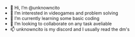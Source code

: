 - 👋 Hi, I’m @unknowncito
- 👀 I’m interested in videogames and problem solving
- 🌱 I’m currently learning some basic coding
- 💞️ I’m looking to collaborate on any task aveliable 
- 📫 unknowncito is my discord and I usually read the dm's

<!---
unknowncito/unknowncito is a ✨ special ✨ repository because its `README.md` (this file) appears on your GitHub profile.
You can click the Preview link to take a look at your changes.
--->

